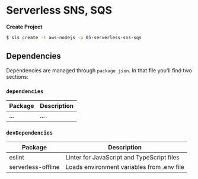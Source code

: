 # Serverless SNS, SQS

**Create Project**

```sh
$ sls create -t aws-nodejs -p 05-serverless-sns-sqs
```

## Dependencies
Dependencies are managed through `package.json`. In that file you'll find two sections:

### `dependencies`

| Package                         | Description                                                           |
| ------------------------------- | --------------------------------------------------------------------- |
| ...                             | ...                                                                   |

### `devDependencies`

| Package                         | Description                                                            |
| ------------------------------- | ---------------------------------------------------------------------- |
| eslint                          | Linter for JavaScript and TypeScript files                             |
| serverless-offline              | Loads environment variables from .env file                             |
